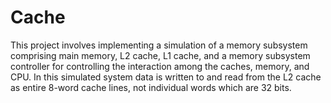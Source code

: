 # Cache

This project involves implementing a simulation of a memory subsystem comprising main memory, L2 cache, L1 cache, and a memory subsystem controller for controlling the interaction among the caches, memory, and CPU. In this simulated system data is written to and read from the L2 cache as entire 8-word cache lines, not individual words which are 32 bits.
